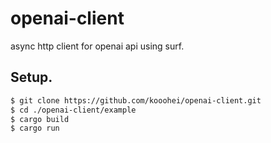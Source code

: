 # openai-client
async http client for openai api using surf.

## Setup.

```sh
$ git clone https://github.com/kooohei/openai-client.git
$ cd ./openai-client/example
$ cargo build
$ cargo run
```
